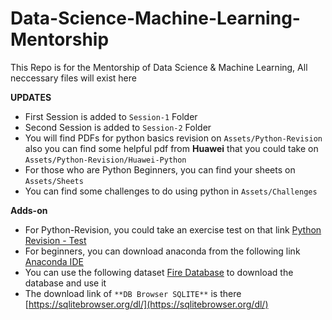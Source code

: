 # Data-Science-Machine-Learning-Mentorship
This Repo is for the Mentorship of Data Science &amp; Machine Learning, All neccessary files will exist here

**UPDATES**
* First Session is added to `Session-1` Folder
* Second Session is added to `Session-2` Folder
* You will find PDFs for python basics revision on `Assets/Python-Revision` also you can find some helpful pdf from **Huawei** that you could take on `Assets/Python-Revision/Huawei-Python`
* For those who are Python Beginners, you can find your sheets on `Assets/Sheets`
* You can find some challenges to do using python in `Assets/Challenges`

**Adds-on**
* For Python-Revision, you could take an exercise test on that link [Python Revision - Test](https://forms.gle/iURCy8VtyPYVTF1t6)
* For beginners, you can download anaconda from the following link [Anaconda IDE](https://www.anaconda.com/download)
* You can use the following dataset [Fire Database](https://www.kaggle.com/datasets/rtatman/188-million-us-wildfires/download?datasetVersionNumber=2) to download the database and use it
* The download link of `**DB Browser SQLITE**` is there [https://sqlitebrowser.org/dl/](https://sqlitebrowser.org/dl/)
